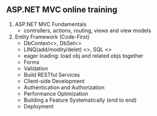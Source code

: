 ## ASP.NET MVC online training

1. ASP.NET MVC Fundamentals
	- controllers, actions, routing, views and view models
2. Entity Framework (Code-First)
	- DbContext<<database>>, DbSet<<table>>
	- LINQ(add/modity/delet) <<DbSet>>, SQL <<database>>
	- eager loading: load obj and related objs together
3. Forms
4. Validation
5. Build RESTful Services
6. Client-side Development
7. Authentication and Authorization
8. Performance Optimization
9. Building a Feature Systematically (end to end)
10. Deployment




